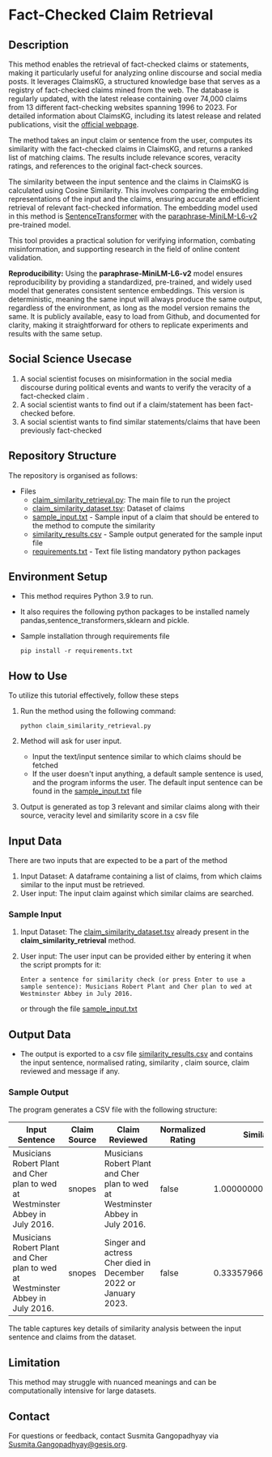 # Fact-Checked Claim Retrieval

## Description


This method enables the retrieval of fact-checked claims or statements, making it particularly useful for analyzing online discourse and social media posts. It leverages ClaimsKG, a structured knowledge base that serves as a registry of fact-checked claims mined from the web. The database is regularly updated, with the latest release containing over 74,000 claims from 13 different fact-checking websites spanning 1996 to 2023. For detailed information about ClaimsKG, including its latest release and related publications, visit the [official webpage](https://data.gesis.org/claimskg/).

The method takes an input claim or sentence from the user, computes its similarity with the fact-checked claims in ClaimsKG, and returns a ranked list of matching claims. The results include relevance scores, veracity ratings, and references to the original fact-check sources.

The similarity between the input sentence and the claims in ClaimsKG is calculated using Cosine Similarity. This involves comparing the embedding representations of the input and the claims, ensuring accurate and efficient retrieval of relevant fact-checked information.
The embedding model used in this method is [SentenceTransformer](https://github.com/UKPLab/sentence-transformers) with the [paraphrase-MiniLM-L6-v2](https://www.sbert.net/docs/sentence_transformer/pretrained_models.html) pre-trained model.

This tool provides a practical solution for verifying information, combating misinformation, and supporting research in the field of online content validation.

**Reproducibility:** Using the **paraphrase-MiniLM-L6-v2** model ensures reproducibility by providing a standardized, pre-trained, and widely used model that generates consistent sentence embeddings. This version is deterministic, meaning the same input will always produce the same output, regardless of the environment, as long as the model version remains the same. It is publicly available, easy to load from Github, and documented for clarity, making it straightforward for others to replicate experiments and results with the same setup.


## Social Science Usecase

1. A social scientist focuses on misinformation in the social media discourse during political events and wants to verify the veracity of a fact-checked claim .
2. A social scientist wants to find out if a claim/statement has been fact-checked before.
3. A social scientist wants to find similar statements/claims that have been previously fact-checked


## Repository Structure
The repository is organised as follows: 

* Files
  - [claim_similarity_retrieval.py](https://github.com/BDA-KTS/claim_similarity_retrieval/blob/main/claim_similarity_retrieval.py): The main file to run the project
  - [claim_similarity_dataset.tsv](https://github.com/BDA-KTS/claim_similarity_retrieval/blob/main/claim_similarity_dataset.tsv): Dataset of claims
  - [sample_input.txt](https://github.com/BDA-KTS/claim_similarity_retrieval/blob/main/sample_input.txt) - Sample input of a claim that should be entered to the method to compute the similarity
  - [similarity_results.csv](https://github.com/BDA-KTS/claim_similarity_retrieval/blob/main/similarity_results.csv) - Sample output generated for the sample input file
  - [requirements.txt](https://github.com/BDA-KTS/claim_similarity_retrieval/blob/main/requirements.txt) - Text file listing mandatory python packages


 

## Environment Setup
 - This method requires Python 3.9 to run.
 - It also requires the following python packages to be installed namely pandas,sentence_transformers,sklearn and pickle.
 - Sample installation through requirements file
   
    `pip install -r requirements.txt`


  

## How to Use
To utilize this tutorial effectively, follow these steps
1. Run the method using the following command: 
   
   `python claim_similarity_retrieval.py`
   
2. Method will ask for user input.
     - Input the text/input sentence similar to which claims should be fetched
     - If the user doesn't input anything, a default sample sentence is used, and the program informs the user. The default input sentence can be found in the [sample_input.txt](https://github.com/BDA-KTS/claim_similarity_retrieval/blob/main/sample_input.txt) file

   
3. Output is generated as top 3 relevant and similar claims along with their source, veracity level and similarity score in a csv file

## Input Data 
There are two inputs that are expected to be a part of the method
1. Input Dataset: A dataframe containing a list of claims, from which claims similar to the input must be retrieved.
2. User input: The input claim against which similar claims are searched.
   
### Sample Input 
1. Input Dataset: The [claim_similarity_dataset.tsv](https://github.com/BDA-KTS/claim_similarity_retrieval/blob/main/claim_similarity_dataset.tsv) already present in the **claim_similarity_retrieval** method. 

   
2. User input: The user input can be provided either by entering it when the script prompts for it:
   
    `Enter a sentence for similarity check (or press Enter to use a sample sentence): Musicians Robert Plant and Cher plan to wed at Westminster Abbey in July 2016.`
   
   or through the file [sample_input.txt](https://github.com/BDA-KTS/claim_similarity_retrieval/blob/main/sample_input.txt)

## Output Data 
* The output is exported to a csv file [similarity_results.csv](https://github.com/BDA-KTS/claim_similarity_retrieval/blob/main/similarity_results.csv) and contains the input sentence, normalised rating, similarity , claim source, claim reviewed and message if any.
  
### Sample Output

The program generates a CSV file with the following structure:

| **Input Sentence**                                                   | **Claim Source** | **Claim Reviewed**                                                              | **Normalized Rating** | **Similarity**      | **Message** |
|-----------------------------------------------------------------------|------------------|----------------------------------------------------------------------------------|------------------------|---------------------|--------------|
| Musicians Robert Plant and Cher plan to wed at Westminster Abbey in July 2016. | snopes           | Musicians Robert Plant and Cher plan to wed at Westminster Abbey in July 2016.   | false                 | 1.0000000000000007  |              |
| Musicians Robert Plant and Cher plan to wed at Westminster Abbey in July 2016. | snopes           | Singer and actress Cher died in December 2022 or January 2023.                  | false                 | 0.33357966160385355 |              |

The table captures key details of similarity analysis between the input sentence and claims from the dataset.
               




## Limitation

This method may struggle with nuanced meanings and can be computationally intensive for large datasets. 



## Contact
For questions or feedback, contact Susmita Gangopadhyay via [Susmita.Gangopadhyay@gesis.org](mailto:Susmita.Gangopadhyay@gesis.org).


